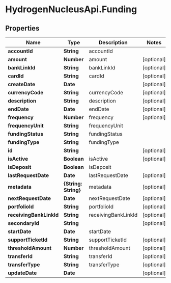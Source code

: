 # HydrogenNucleusApi.Funding

## Properties
Name | Type | Description | Notes
------------ | ------------- | ------------- | -------------
**accountId** | **String** | accountId | 
**amount** | **Number** | amount | [optional] 
**bankLinkId** | **String** | bankLinkId | [optional] 
**cardId** | **String** | cardId | [optional] 
**createDate** | **Date** |  | [optional] 
**currencyCode** | **String** | currencyCode | [optional] 
**description** | **String** | description | [optional] 
**endDate** | **Date** | endDate | [optional] 
**frequency** | **Number** | frequency | [optional] 
**frequencyUnit** | **String** | frequencyUnit | 
**fundingStatus** | **String** | fundingStatus | 
**fundingType** | **String** | fundingType | 
**id** | **String** |  | [optional] 
**isActive** | **Boolean** | isActive | [optional] 
**isDeposit** | **Boolean** | isDeposit | 
**lastRequestDate** | **Date** | lastRequestDate | [optional] 
**metadata** | **{String: String}** | metadata | [optional] 
**nextRequestDate** | **Date** | nextRequestDate | [optional] 
**portfolioId** | **String** | portfolioId | [optional] 
**receivingBankLinkId** | **String** | receivingBankLinkId | [optional] 
**secondaryId** | **String** |  | [optional] 
**startDate** | **Date** | startDate | 
**supportTicketId** | **String** | supportTicketId | [optional] 
**thresholdAmount** | **Number** | thresholdAmount | [optional] 
**transferId** | **String** | transferId | [optional] 
**transferType** | **String** | transferType | [optional] 
**updateDate** | **Date** |  | [optional] 



